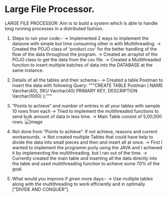 # Large File Processor.
LARGE FILE PROCESSOR: Aim is to build a system which is able to handle long running processes in a distributed fashion.
1. Steps to run your code:-
  -> Implemented 2 ways to implement the dataone with simple but time consuming other is with Multithreading.
  -> Created the POJO class of 'product.csv' for the better handling of the flow of the data throughout the program.
  -> Created an arraylist of the POJO class to get the data from the csv file.
  -> Created a Multithreaded function to insert multiple batches of data into the DATABASE at the same instance.


2. Details of all the tables and their schema:-
  -> Created a table Postman to insert the data with following Query:
  """CREATE TABLE Postman (
  NAME Varchar(40),
  SKU Varchar(40) PRIMARY KEY,
  DESCRIPTION Varchar(1000)
  );"""

3. “Points to achieve” and number of entries in all your tables with sample 10 rows from each
-> Tried to implement the mutithreaded functions to send bulk amount of data in less time. 
-> Main Table consist of 5,00,000 rows.
![image](https://user-images.githubusercontent.com/73744393/135102192-3288c926-e98e-456b-ac29-aafa3a5b9680.png)

4. Not done from “Points to achieve”. If not achieve, reasons and current workarounds.
-> Not created multiple Tables that could have help to divide the data into small pieces and then and insert all at once.
-> First I wanted to implement the programm purly using the JAVA and I achieved it by implementing the multithreading. but I ran out of the time.
-> Currently created the main table and inserting all the data directly into the table and used multithreading function to achieve some 70% of the goal.

5. What would you improve if given more days:-
-> Use multiple tables along with the multithreading to work efficiently and in optimally ["DIVIDE AND CONQUER"].

